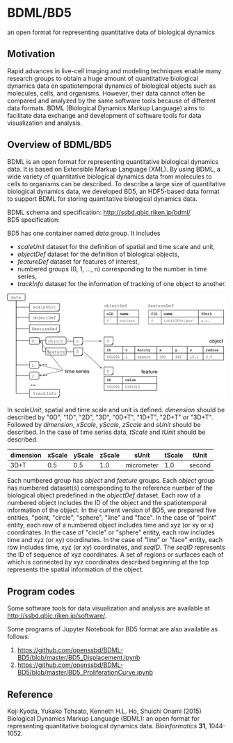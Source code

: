 # BDML/BD5
an open format for representing quantitative data of biological dynamics

## Motivation
Rapid advances in live-cell imaging and modeling techniques enable many research groups to obtain a huge amount of quantitative biological dynamics data on spatiotemporal dynamics of biological objects such as molecules, cells, and organisms. However, their data cannot often be compared and analyzed by the same software tools because of different data formats. BDML (Biological Dynamics Markup Language) aims to facilitate data exchange and development of software tools for data visualization and analysis.

## Overview of BDML/BD5
BDML is an open format for representing quantitative biological dynamics data. It is based on Extensible Markup Language (XML). By using BDML, a wide variety of quantitative biological dynamics data from molecules to cells to organisms can be described. To describe a large size of quantitative biological dynamics data, we developed BD5, an HDF5-based data format to support BDML for storing quantitative biological dynamics data.

BDML schema and specification: <http://ssbd.qbic.riken.jp/bdml/>  
BD5 specification:

 BD5 has one container named *data* group. It includes
  * *scaleUnit* dataset for the definition of spatial and time scale and unit,
  * *objectDef* dataset for the definition of biological objects,
  * *featureDef* dataset for features of interest,
  * numbered groups (0, 1, ..., n) corresponding to the number in time series,
  * *trackInfo* dataset for the information of tracking of one object to another.

![Overview of BD5 data format](BD5Overview.png)

In *scaleUnit*, spatial and time scale and unit is defined. *dimension* should be described by "0D", "1D", "2D", "3D", "0D+T", "1D+T", "2D+T" or "3D+T". Followed by *dimension*, *xScale*, *yScale*, *zScale* and *sUnit* should be described. In the case of time series data, *tScale* and *tUnit* should be described.

|dimension |xScale |yScale |zScale |sUnit      |tScale |tUnit  |
|:---------|-------|-------|-------|-----------|-------|-------|
|3D+T      |0.5    |0.5    |1.0    |micrometer |1.0    |second |

Each numbered group has *object* and *feature* groups. Each *object* group has numbered dataset(s) corresponding to the reference number of the biological object predefined in the *objectDef* dataset. Each row of a numbered object includes the ID of the object and the spatiotemporal information of the object. In the current version of BD5, we prepared five entities, "point, "circle", "sphere", "line" and "face". In the case of "point" entity, each row of a numbered object includes time and xyz (or xy or x) coordinates. In the case of "circle" or "sphere" entity, each row includes time and xyz (or xy) coordinates. In the case of "line" or "face" entity, each row includes time, xyz (or xy) coordinates, and *seqID*. The *seqID* represents the ID of sequence of xyz coordinates. A set of regions or surfaces each of which is connected by xyz coordinates described beginning at the top represents the spatial information of the object.

## Program codes
Some software tools for data visualization and analysis are available at <http://ssbd.qbic.riken.jp/software/>.

Some programs of Jupyter Notebook for BD5 format are also available as follows:

1. <https://github.com/openssbd/BDML-BD5/blob/master/BD5_Displacement.ipynb>  
2. <https://github.com/openssbd/BDML-BD5/blob/master/BD5_ProliferationCurve.ipynb>

## Reference
Koji Kyoda, Yukako Tohsato, Kenneth H.L. Ho, Shuichi Onami (2015) Biological Dynamics Markup Language (BDML): an open format for representing quantitative biological dynamics data. *Bioinformatics* **31**, 1044-1052.
